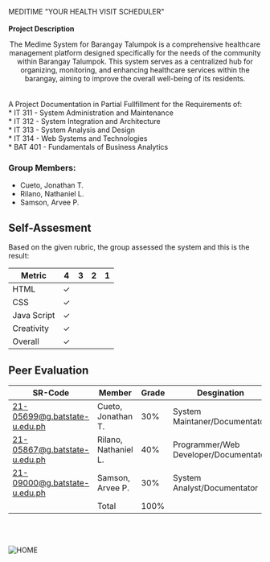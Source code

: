 MEDITIME "YOUR HEALTH VISIT SCHEDULER"<br>
<br><b>Project Description<br></b>
<center>The Medime System for Barangay Talumpok is a comprehensive healthcare management platform designed specifically for the needs of the community within Barangay Talumpok. This system serves as a centralized hub for organizing, monitoring, and enhancing healthcare services within the barangay, aiming to improve the overall well-being of its residents.</center> <br>
<br>A Project Documentation in Partial Fullfillment for the Requirements of:
<br>* IT 311 - System Administration and Maintenance
<br>* IT 312 - System Integration and Architecture
<br>* IT 313 - System Analysis and Design
<br>* IT 314 - Web Systems and Technologies
<br>* BAT 401 - Fundamentals of Business Analytics

### Group Members:
* Cueto, Jonathan T.  
* Rilano, Nathaniel L. 
* Samson, Arvee P. 

## Self-Assesment
Based on the given rubric, the group assessed the system and this is the result:

|    Metric   |  4  |  3  |  2  |  1  |
| ----------- | --- | --- | --- | --- |
| HTML        |  ✓  |     |     |     |
| CSS         |  ✓  |     |     |     |
| Java Script |  ✓  |     |     |     |
| Creativity  |  ✓  |     |     |     |
| Overall     |  ✓  |     |     |     |

## Peer Evaluation

| SR-Code                      |         Member         |  Grade  |              Desgination              |
| ---------------------------- | ---------------------- | ------- | --------------------------------------|   
| 21-05699@g.batstate-u.edu.ph | Cueto, Jonathan T.     |   30%   | System Maintaner/Documentator         |
| 21-05867@g.batstate-u.edu.ph | Rilano, Nathaniel L.   |   40%   | Programmer/Web Developer/Documentator |
| 21-09000@g.batstate-u.edu.ph | Samson, Arvee P.       |   30%   | System Analyst/Documentator           |
|                              | Total                  |   100%  |                                       |
<br>
<br>

![HOME](https://github.com/NathanielRilano/MediTime-Project/assets/117181953/75b7e829-b506-44ce-b7ad-079a24d74c36)
